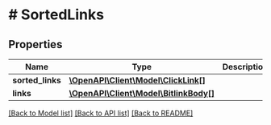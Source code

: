 # # SortedLinks

## Properties

Name | Type | Description | Notes
------------ | ------------- | ------------- | -------------
**sorted_links** | [**\OpenAPI\Client\Model\ClickLink[]**](ClickLink.md) |  | [optional]
**links** | [**\OpenAPI\Client\Model\BitlinkBody[]**](BitlinkBody.md) |  | [optional]

[[Back to Model list]](../../README.md#models) [[Back to API list]](../../README.md#endpoints) [[Back to README]](../../README.md)
